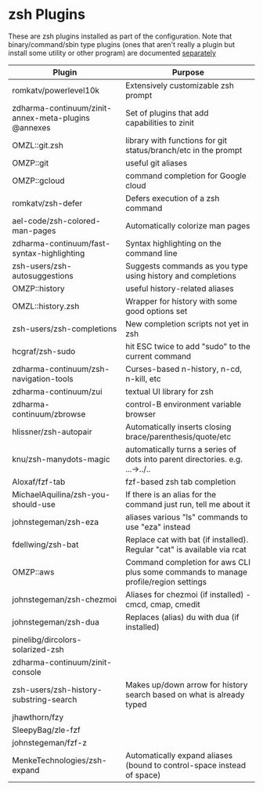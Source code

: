 # zsh Plugins

These are zsh plugins installed as part of the configuration. Note that binary/command/sbin type plugins (ones that aren't really a plugin but install some utility or other program) are documented [separately](utilities.md)

|Plugin |Purpose |
|-------|--------|
|romkatv/powerlevel10k|Extensively customizable zsh prompt|
|zdharma-continuum/zinit-annex-meta-plugins @annexes|Set of plugins that add capabilities to zinit|
|OMZL::git.zsh|library with functions for git status/branch/etc in the prompt|
|OMZP::git|useful git aliases|
|OMZP::gcloud|command completion for Google cloud|
|romkatv/zsh-defer|Defers execution of a zsh command|
|ael-code/zsh-colored-man-pages|Automatically colorize man pages|
|zdharma-continuum/fast-syntax-highlighting|Syntax highlighting on the command line|
|zsh-users/zsh-autosuggestions|Suggests commands as you type using history and completions|
|OMZP::history|useful history-related aliases|
|OMZL::history.zsh|Wrapper for history with some good options set|
|zsh-users/zsh-completions|New completion scripts not yet in zsh|
|hcgraf/zsh-sudo|hit ESC twice to add "sudo" to the current command|
|zdharma-continuum/zsh-navigation-tools|Curses-based n-history, n-cd, n-kill, etc|
|zdharma-continuum/zui|textual UI library for zsh|
|zdharma-continuum/zbrowse|control-B environment variable browser|
|hlissner/zsh-autopair|Automatically inserts closing brace/parenthesis/quote/etc|
|knu/zsh-manydots-magic|automatically turns a series of dots into parent directories. e.g. ...->../..|
|Aloxaf/fzf-tab|fzf-based zsh tab completion|
|MichaelAquilina/zsh-you-should-use|If there is an alias for the command just run, tell me about it|
|johnstegeman/zsh-eza|aliases various "ls" commands to use "eza" instead|
|fdellwing/zsh-bat|Replace cat with bat (if installed). Regular "cat" is available via rcat|
|OMZP::aws|Command completion for aws CLI plus some commands to manage profile/region settings| 
|johnstegeman/zsh-chezmoi|Aliases for chezmoi (if installed) - cmcd, cmap, cmedit|
|johnstegeman/zsh-dua|Replaces (alias) du with dua (if installed)|
|pinelibg/dircolors-solarized-zsh
|zdharma-continuum/zinit-console 
|zsh-users/zsh-history-substring-search|Makes up/down arrow for history search based on what is already typed|
|jhawthorn/fzy
|SleepyBag/zle-fzf
|johnstegeman/fzf-z
|MenkeTechnologies/zsh-expand|Automatically expand aliases (bound to control-space instead of space)|